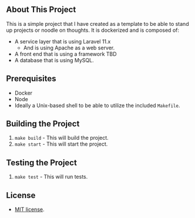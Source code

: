 ## About This Project

This is a simple project that I have created as a template to be able to stand up projects or noodle on thoughts. It is dockerized and is composed of:

- A service layer that is using Laravel 11.x
  - And is using Apache as a web server.
- A front end that is using a framework TBD
- A database that is using MySQL.

## Prerequisites

- Docker
- Node
- Ideally a Unix-based shell to be able to utilize the included `Makefile`.

## Building the Project

1. `make build` - This will build the project.
2. `make start` - This will start the project.

## Testing the Project

1. `make test` - This will run tests.

## License

- [MIT license](https://opensource.org/licenses/MIT).

